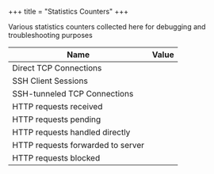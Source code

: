 +++
title = "Statistics Counters"
+++
<script src="/api.js" defer> </script>
<script src="/counters.js" defer> </script>

Various statistics counters collected here for debugging and troubleshooting
purposes

Name                              | Value
----------------------------------|---------------
Direct TCP Connections            | <div id="tcp_conns"></div>
SSH Client Sessions               | <div id="ssh_sessions"></div>
SSH-tunneled TCP Connections      | <div id="ssh_conns"></div>
HTTP requests received            | <div id="http_rq_received"></div>
HTTP requests pending             | <div id="http_rq_pending"></div>
HTTP requests handled directly    | <div id="http_rq_direct"></div>
HTTP requests forwarded to server | <div id="http_rq_forwarded"></div>
HTTP requests blocked             | <div id="http_rq_blocked"></div>

